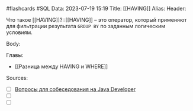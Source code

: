 #flashcards #SQL 
Data: 2023-07-19 15:19
Title: [[HAVING]]
Alias:
Header:

Что такое [[HAVING]]?::[[HAVING]] – это оператор, который применяют для фильтрации результата `GROUP BY` по заданным логическим условиям.
<!--SR:!2023-11-03,10,290-->



Body:




Главы:
- [[Разница между HAVING и WHERE]]


Sources:
- [ ] [Вопросы для собеседования на Java Developer](https://github.com/enhorse/java-interview/blob/master/README.md#%D0%9E%D0%9E%D0%9F)
- [ ] []()
- [ ] []()
